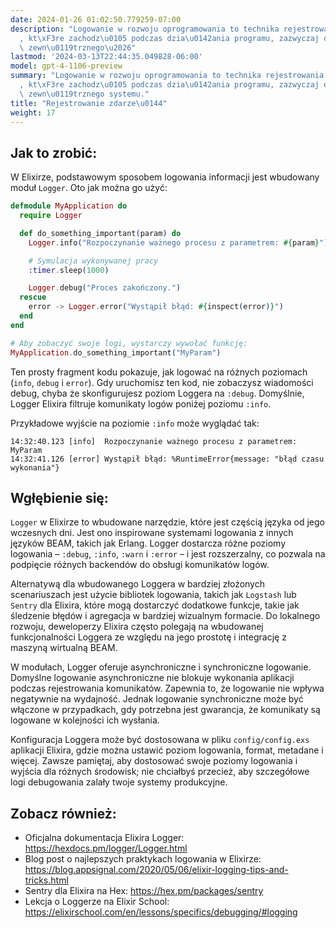 ```yaml
---
date: 2024-01-26 01:02:50.779259-07:00
description: "Logowanie w rozwoju oprogramowania to technika rejestrowania wydarze\u0144\
  , kt\xF3re zachodz\u0105 podczas dzia\u0142ania programu, zazwyczaj do pliku lub\
  \ zewn\u0119trznego\u2026"
lastmod: '2024-03-13T22:44:35.049828-06:00'
model: gpt-4-1106-preview
summary: "Logowanie w rozwoju oprogramowania to technika rejestrowania wydarze\u0144\
  , kt\xF3re zachodz\u0105 podczas dzia\u0142ania programu, zazwyczaj do pliku lub\
  \ zewn\u0119trznego systemu."
title: "Rejestrowanie zdarze\u0144"
weight: 17
---
```


## Jak to zrobić:
W Elixirze, podstawowym sposobem logowania informacji jest wbudowany moduł `Logger`. Oto jak można go użyć:

```elixir
defmodule MyApplication do
  require Logger

  def do_something_important(param) do
    Logger.info("Rozpoczynanie ważnego procesu z parametrem: #{param}")

    # Symulacja wykonywanej pracy
    :timer.sleep(1000)

    Logger.debug("Proces zakończony.")
  rescue
    error -> Logger.error("Wystąpił błąd: #{inspect(error)}")
  end
end

# Aby zobaczyć swoje logi, wystarczy wywołać funkcję:
MyApplication.do_something_important("MyParam")
```

Ten prosty fragment kodu pokazuje, jak logować na różnych poziomach (`info`, `debug` i `error`). Gdy uruchomisz ten kod, nie zobaczysz wiadomości debug, chyba że skonfigurujesz poziom Loggera na `:debug`. Domyślnie, Logger Elixira filtruje komunikaty logów poniżej poziomu `:info`.

Przykładowe wyjście na poziomie `:info` może wyglądać tak:
```
14:32:40.123 [info]  Rozpoczynanie ważnego procesu z parametrem: MyParam
14:32:41.126 [error] Wystąpił błąd: %RuntimeError{message: "błąd czasu wykonania"}
```

## Wgłębienie się:
`Logger` w Elixirze to wbudowane narzędzie, które jest częścią języka od jego wczesnych dni. Jest ono inspirowane systemami logowania z innych języków BEAM, takich jak Erlang. Logger dostarcza różne poziomy logowania – `:debug`, `:info`, `:warn` i `:error` – i jest rozszerzalny, co pozwala na podpięcie różnych backendów do obsługi komunikatów logów.

Alternatywą dla wbudowanego Loggera w bardziej złożonych scenariuszach jest użycie bibliotek logowania, takich jak `Logstash` lub `Sentry` dla Elixira, które mogą dostarczyć dodatkowe funkcje, takie jak śledzenie błędów i agregacja w bardziej wizualnym formacie. Do lokalnego rozwoju, deweloperzy Elixira często polegają na wbudowanej funkcjonalności Loggera ze względu na jego prostotę i integrację z maszyną wirtualną BEAM.

W modułach, Logger oferuje asynchroniczne i synchroniczne logowanie. Domyślne logowanie asynchroniczne nie blokuje wykonania aplikacji podczas rejestrowania komunikatów. Zapewnia to, że logowanie nie wpływa negatywnie na wydajność. Jednak logowanie synchroniczne może być włączone w przypadkach, gdy potrzebna jest gwarancja, że komunikaty są logowane w kolejności ich wysłania.

Konfiguracja Loggera może być dostosowana w pliku `config/config.exs` aplikacji Elixira, gdzie można ustawić poziom logowania, format, metadane i więcej. Zawsze pamiętaj, aby dostosować swoje poziomy logowania i wyjścia dla różnych środowisk; nie chciałbyś przecież, aby szczegółowe logi debugowania zalały twoje systemy produkcyjne.

## Zobacz również:
- Oficjalna dokumentacja Elixira Logger: https://hexdocs.pm/logger/Logger.html
- Blog post o najlepszych praktykach logowania w Elixirze: https://blog.appsignal.com/2020/05/06/elixir-logging-tips-and-tricks.html
- Sentry dla Elixira na Hex: https://hex.pm/packages/sentry
- Lekcja o Loggerze na Elixir School: https://elixirschool.com/en/lessons/specifics/debugging/#logging
